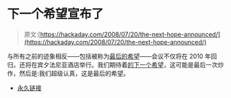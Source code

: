 # 下一个希望宣布了

> 原文:[https://hackaday.com/2008/07/20/the-next-hope-announced/](https://hackaday.com/2008/07/20/the-next-hope-announced/)

与所有之前的迹象相反——包括被称为[最后的希望](http://www.mahalo.com/The_Last_HOPE_Conference)——会议不仅将在 2010 年回归，还将在宾夕法尼亚酒店举行。我们期待着[的下一个希望](http://www.thenexthope.org/)，这可能是最后一次炒作，然后是:我们超级认真，这是最后的希望。

*   [永久链接](http://www.thenexthope.org/)